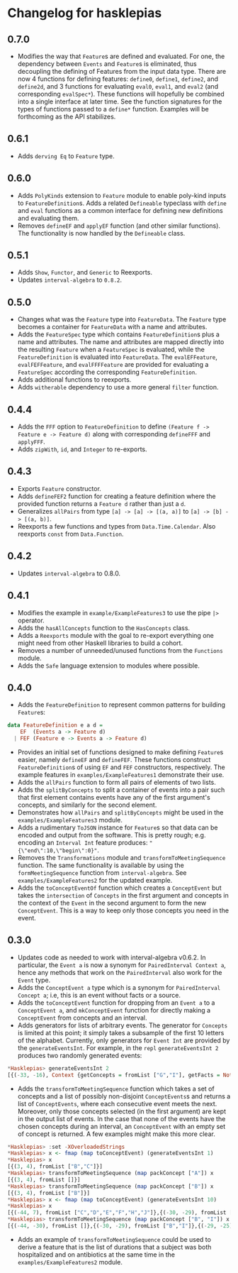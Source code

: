 # Changelog for hasklepias

## 0.7.0

* Modifies the way that `Feature`s are defined and evaluated. For one, the dependency between `Events` and `Feature`s is eliminated, thus decoupling the defining of Features from the input data type. There are now 4 functions for defining features:
`define0`, `define1`, `define2`, and `define2d`, and 3 functions for evaluating `eval0`, `eval1`, and `eval2` (and corresponding `evalSpec*`). These functions will hopefully be combined into a single interface at later time. See the function signatures for the types of functions passed to a `define*` function. Examples will be forthcoming as the API stabilizes.

## 0.6.1

* Adds `derving Eq` to `Feature` type.

## 0.6.0

* Adds `PolyKinds` extension to `Feature` module to enable poly-kind inputs to `FeatureDefinition`s. Adds a related `Defineable` typeclass with `define` and `eval` functions as a common interface for defining new definitions and evaluating them. 
* Removes `defineEF` and `applyEF` function (and other similar functions). The functionality is now handled by the `Defineable` class.

## 0.5.1

* Adds `Show`, `Functor`, and `Generic` to Reexports.
* Updates `interval-algebra` to `0.8.2`.

## 0.5.0

* Changes what was the `Feature` type into `FeatureData`. The `Feature` type becomes a container for `FeatureData` with a name and attributes.
* Adds the `FeatureSpec` type which contains `FeatureDefinition`s plus a name and attributes. The name and attributes are mapped directly into the resulting `Feature` when a `FeatureSpec` is evaluated, while the `FeatureDefinition` is evaluated into `FeatureData`. The `evalEFFeature`, `evalFEFFeature`, and `evalFFFFeature` are provided for evaluating a `FeatureSpec` according the corresponding `FeatureDefinition`.
* Adds additional functions to reexports.
* Adds `witherable` dependency to use a more general `filter` function.

## 0.4.4

* Adds the `FFF` option to `FeatureDefinition` to define `(Feature f -> Feature e -> Feature d)` along with corresponding `defineFFF` and `applyFFF`.
* Adds `zipWith`, `id`, and `Integer` to re-exports.

## 0.4.3

* Exports `Feature` constructor.
* Adds `defineFEF2` function for creating a feature definition where the provided function returns a `Feature d` rather than just a `d`.
* Generalizes `allPairs` from type `[a] -> [a] -> [(a, a)]` to `[a] -> [b] -> [(a, b)]`.
* Reexports a few functions and types from `Data.Time.Calendar`. Also reexports `const` from `Data.Function`.

## 0.4.2

* Updates `interval-algebra` to 0.8.0.

## 0.4.1

* Modifies the example in `example/ExampleFeatures3` to use the pipe `|>` operator.
* Adds the `hasAllConcepts` function to the `HasConcepts` class.
* Adds a `Reexports` module with the goal to re-export everything one might need from other Haskell libraries to build a cohort.
* Removes a number of unneeded/unused functions from the `Functions` module.
* Adds the `Safe` language extension to modules where possible.

## 0.4.0

* Adds the `FeatureDefinition` to represent common patterns for building `Feature`s:

```haskell
data FeatureDefinition e a d =
    EF  (Events a -> Feature d)
  | FEF (Feature e -> Events a -> Feature d)
```

* Provides an initial set of functions designed to make defining `Feature`s easier, namely `defineEF` and `defineFEF`. These functions construct `FeatureDefinition`s of using `EF` and `FEF` constructors, respectively. The example features in `examples/ExampleFeatures1` demonstrate their use.
* Adds the `allPairs` function to form all pairs of elements of two lists.
* Adds the `splitByConcepts` to split a container of events into a pair such that first element contains
events have any of the first argument's concepts, and similarly for the second element.
* Demonstrates how `allPairs` and `splitByConcepts` might be used in the `examples/ExampleFeatures3` module.
* Adds a rudimentary `ToJSON` instance for `Feature`s so that data can be encoded and output from the software. This is pretty rough; e.g. encoding an `Interval Int` feature produces: `"{\"end\":10,\"begin\":0}"`.
* Removes the `Transformations` module and `transformToMeetingSequence` function. The same functionality is available by using the `formMeetingSequence` function from `interval-algebra`. See `examples/ExampleFeatures2` for the updated example.
* Adds the `toConceptEventOf` function which creates a `ConceptEvent` but takes the `intersection` of `Concepts` in the first argument and concepts in the context of the `Event` in the second argument to form the new `ConceptEvent`. This is a way to keep only those concepts you need in the event.

## 0.3.0

* Updates code as needed to work with interval-algebra v0.6.2. In particular, the `Event a` is now a synonym for `PairedInterval Context a`, hence any methods that work on the `PairedInterval` also work for the `Event` type.
* Adds the `ConceptEvent a` type which is a synonym for `PairedInterval Concept a`; i.e, this is an event without facts or a source.
* Adds the `toConceptEvent` function for dropping from an `Event a` to a `ConceptEvent a`, and `mkConceptEvent` function for directly making a `ConceptEvent` from concepts and an interval.
* Adds generators for lists of arbitrary events. The generator for `Concepts` is limited at this point; it simply takes a subsample of the first 10 letters of the alphabet. Currently, only generators for `Event Int` are provided by the `generateEventsInt`. For example, in the `repl` `generateEventsInt 2` produces two randomly generated events:

```haskell
*Hasklepias> generateEventsInt 2
[{(-33, -16), Context {getConcepts = fromList ["G","I"], getFacts = Nothing, getSource = Nothing}},{(12, 13), Context {getConcepts = fromList ["A","C","D","E","G","I"], getFacts = Nothing, getSource = Nothing}}]
```

* Adds the `transformToMeetingSequence` function which takes a set of concepts and a list of possibly non-disjoint `ConceptEvents`s and returns a list of `ConceptEvents`, where each consecutive event meets the next. Moreover, only those concepts selected (in the first argument) are kept in the output list of events. In the case that none of the events have the chosen concepts during an interval, an `ConceptEvent` with an empty set of concept is returned. A few examples might make this more clear.

```haskell
*Hasklepias> :set -XOverloadedStrings
*Hasklepias> x <- fmap (map toConceptEvent) (generateEventsInt 1)
*Hasklepias> x
[{(3, 4), fromList ["B","C"]}]
*Hasklepias> transformToMeetingSequence (map packConcept ["A"]) x
[{(3, 4), fromList []}]
*Hasklepias> transformToMeetingSequence (map packConcept ["B"]) x
[{(3, 4), fromList ["B"]}]
*Hasklepias> x <- fmap (map toConceptEvent) (generateEventsInt 10)
*Hasklepias> x
[{(-44, 7), fromList ["C","D","E","F","H","J"]},{(-30, -29), fromList ["A","B","F","G","H","I","J"]},{(-25, 5), fromList ["C","D","E","I"]},{(-20, -19), fromList ["A","C","E","G","I","J"]},{(-17, -16), fromList ["B","D","F","J"]},{(-6, -5), fromList ["E","F","H","J"]},{(2, 21), fromList ["A","F","J"]},{(18, 19), fromList ["D","F","G","H","I"]},{(19, 20), fromList ["B","C","D","E","F","H"]},{(30, 31), fromList ["B","C","D","H","J"]}]
*Hasklepias> transformToMeetingSequence (map packConcept ["B", "I"]) x
[{(-44, -30), fromList []},{(-30, -29), fromList ["B","I"]},{(-29, -25), fromList []},{(-25, -17), fromList ["I"]},{(-17, -16), fromList ["B","I"]},{(-16, 5), fromList ["I"]},{(5, 18), fromList []},{(18, 19), fromList ["I"]},{(19, 20), fromList ["B"]},{(20, 30), fromList []},{(30, 31), fromList ["B"]}]
```

* Adds an example of `transformToMeetingSequence` could be used to derive a feature that is the list of durations that a subject was both hospitalized and on antibiotics at the same time in the `examples/ExampleFeatures2` module.
